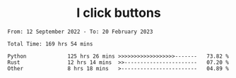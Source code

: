 <h1 align="center">
I click buttons
</h1>

<!--START_SECTION:waka-->

```text
From: 12 September 2022 - To: 20 February 2023

Total Time: 169 hrs 54 mins

Python             125 hrs 26 mins >>>>>>>>>>>>>>>>>>-------   73.82 %
Rust               12 hrs 14 mins  >>-----------------------   07.20 %
Other              8 hrs 18 mins   >------------------------   04.89 %
```

<!--END_SECTION:waka-->
